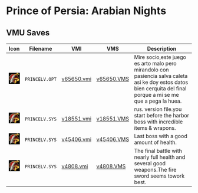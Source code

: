 # Prince of Persia: Arabian Nights

## VMU Saves

| Icon | Filename | VMI | VMS | Description |
|------|----------|-----|-----|-------------|
| ![Prince of Persia: Arabian Nights](../icons/PRINCELV.OPT.GIF) | `PRINCELV.OPT` | [v65650.vmi](v65650.vmi) | [v65650.VMS](v65650.VMS) | Mire socio,este juego es arto malo pero mirandolo con pasiencia salva caleta asi ke doy estos datos bien cerquita del final porque a mi se me que a pega la huea.  |
| ![Prince of Persia: Arabian Nights](../icons/PRINCELV.SYS.GIF) | `PRINCELV.SYS` | [v18551.vmi](v18551.vmi) | [v18551.VMS](v18551.VMS) | rus. version file.you start before the harbor boss with incredible items & wrapons.  |
| ![Prince of Persia: Arabian Nights](../icons/PRINCELV.SYS.GIF) | `PRINCELV.SYS` | [v45406.vmi](v45406.vmi) | [v45406.VMS](v45406.VMS) | Last boss with a good amount of health.  |
| ![Prince of Persia: Arabian Nights](../icons/PRINCELV.SYS.GIF) | `PRINCELV.SYS` | [v4808.vmi](v4808.vmi) | [v4808.VMS](v4808.VMS) | The final battle with nearly full health and several good weapons.The fire sword seems towork best.  |
